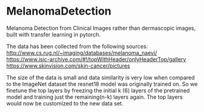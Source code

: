 # MelanomaDetection
Melanoma Detection from Clinical Images rather than dermascopic images, built with transfer learning in pytorch.

The data has been collected from the following sources:
http://www.cs.rug.nl/~imaging/databases/melanoma_naevi/
https://www.isic-archive.com/#!/topWithHeader/onlyHeaderTop/gallery
https://www.skinvision.com/skin-cancer/pictures

The size of the data is small and data similarity is very low when compared to the ImageNet dataset the resnet18 model was originally trained on. So we finetune the top layers by freezing the initial  k (6) layers of the pretrained model and training just the remaining(n-k) layers again. The top layers would now be customized to the new data set. 

